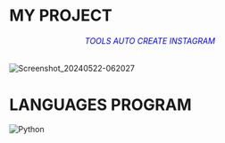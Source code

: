 
# MY PROJECT
<h6 style="text-align: center; color: blue;">TOOLS AUTO CREATE INSTAGRAM</h6>

![Screenshot_20240522-062027](https://github.com/AtsunaID/CreateIG/assets/136549133/47b75ff1-3168-4cb9-a943-d8b61f1e37b4.jpg)

# LANGUAGES PROGRAM 
![Python](https://img.shields.io/badge/python-3670A0?style=for-the-badge&logo=python&logoColor=ffdd54)
